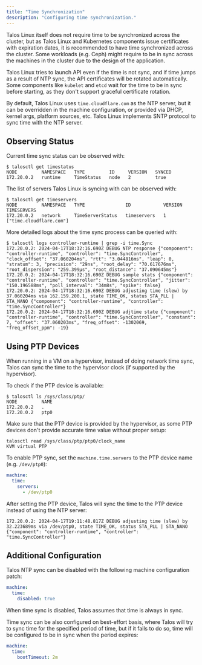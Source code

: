 ```yaml
---
title: "Time Synchronization"
description: "Configuring time synchronization."
---
```


Talos Linux itself does not require time to be synchronized across the cluster, but as Talos Linux and Kubernetes components issue certificates
with expiration dates, it is recommended to have time synchronized across the cluster.
Some workloads (e.g. Ceph) might require to be in sync across the machines in the cluster due to the design of the application.

Talos Linux tries to launch API even if the time is not sync, and if time jumps as a result of NTP sync, the API certificates will be rotated automatically.
Some components like `kubelet` and `etcd` wait for the time to be in sync before starting, as they don't support graceful certificate rotation.

By default, Talos Linux uses `time.cloudflare.com` as the NTP server, but it can be overridden in the machine configuration, or provided via DHCP, kernel args, platform sources, etc.
Talos Linux implements SNTP protocol to sync time with the NTP server.

## Observing Status

Current time sync status can be observed with:

```shell
$ talosctl get timestatus
NODE         NAMESPACE   TYPE         ID     VERSION   SYNCED
172.20.0.2   runtime     TimeStatus   node   2         true
```

The list of servers Talos Linux is syncing with can be observed with:

```shell
$ talosctl get timeservers
NODE         NAMESPACE   TYPE               ID            VERSION   TIMESERVERS
172.20.0.2   network     TimeServerStatus   timeservers   1         ["time.cloudflare.com"]
```

More detailed logs about the time sync process can be queried with:

```shell
$ talosctl logs controller-runtime | grep -i time.Sync
172.20.0.2: 2024-04-17T18:32:16.690Z DEBUG NTP response {"component": "controller-runtime", "controller": "time.SyncController", "clock_offset": "37.060204ms", "rtt": "3.044816ms", "leap": 0, "stratum": 3, "precision": "29ns", "root_delay": "70.617676ms", "root_dispersion": "259.399µs", "root_distance": "37.090645ms"}
172.20.0.2: 2024-04-17T18:32:16.690Z DEBUG sample stats {"component": "controller-runtime", "controller": "time.SyncController", "jitter": "150.196588ms", "poll_interval": "34m8s", "spike": false}
172.20.0.2: 2024-04-17T18:32:16.690Z DEBUG adjusting time (slew) by 37.060204ms via 162.159.200.1, state TIME_OK, status STA_PLL | STA_NANO {"component": "controller-runtime", "controller": "time.SyncController"}
172.20.0.2: 2024-04-17T18:32:16.690Z DEBUG adjtime state {"component": "controller-runtime", "controller": "time.SyncController", "constant": 7, "offset": "37.060203ms", "freq_offset": -1302069, "freq_offset_ppm": -19}
```

## Using PTP Devices

When running in a VM on a hypervisor, instead of doing network time sync, Talos can sync the time to the hypervisor clock (if supported by the hypervisor).

To check if the PTP device is available:

```shell
$ talosctl ls /sys/class/ptp/
NODE         NAME
172.20.0.2   .
172.20.0.2   ptp0
```

Make sure that the PTP device is provided by the hypervisor, as some PTP devices don't provide accurate time value without proper setup:

```shell
talosctl read /sys/class/ptp/ptp0/clock_name
KVM virtual PTP
```

To enable PTP sync, set the `machine.time.servers` to the PTP device name (e.g. `/dev/ptp0`):

```yaml
machine:
  time:
    servers:
      - /dev/ptp0
```

After setting the PTP device, Talos will sync the time to the PTP device instead of using the NTP server:

```text
172.20.0.2: 2024-04-17T19:11:48.817Z DEBUG adjusting time (slew) by 32.223689ms via /dev/ptp0, state TIME_OK, status STA_PLL | STA_NANO {"component": "controller-runtime", "controller": "time.SyncController"}
```

## Additional Configuration

Talos NTP sync can be disabled with the following machine configuration patch:

```yaml
machine:
  time:
    disabled: true
```

When time sync is disabled, Talos assumes that time is always in sync.

Time sync can be also configured on best-effort basis, where Talos will try to sync time for the specified period of time, but if it fails to do so, time will be configured to be in sync when the period expires:

```yaml
machine:
  time:
    bootTimeout: 2m
```
